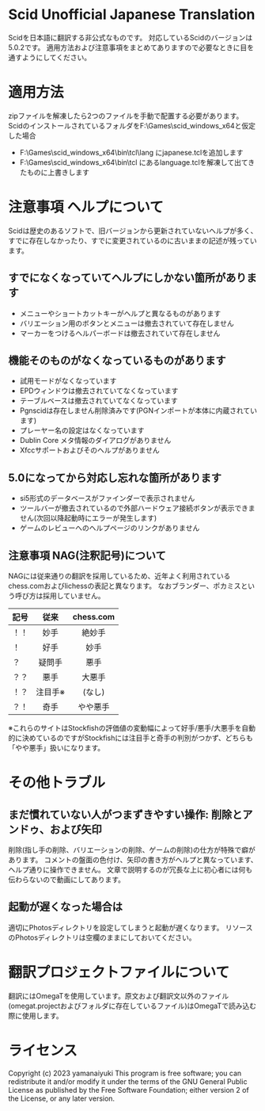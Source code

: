 # Scid Unofficial Japanese Translation
Scidを日本語に翻訳する非公式なものです。
対応しているScidのバージョンは5.0.2です。
適用方法および注意事項をまとめてありますので必要なときに目を通すようにしてください。


# 適用方法
zipファイルを解凍したら2つのファイルを手動で配置する必要があります。
ScidのインストールされているフォルダをF:\Games\scid_windows_x64と仮定した場合
- F:\Games\scid_windows_x64\bin\tcl\lang にjapanese.tclを追加します
- F:\Games\scid_windows_x64\bin\tcl にあるlanguage.tclを解凍して出てきたものに上書きします


# 注意事項 ヘルプについて
Scidは歴史のあるソフトで、旧バージョンから更新されていないヘルプが多く、すでに存在しなかったり、すでに変更されているのに古いままの記述が残っています。

## すでになくなっていてヘルプにしかない箇所があります
- メニューやショートカットキーがヘルプと異なるものがあります
- バリエーション用のボタンとメニューは撤去されていて存在しません
- マーカーをつけるヘルパーボードは撤去されていて存在しません

## 機能そのものがなくなっているものがあります
- 試用モードがなくなっています
- EPDウィンドウは撤去されていてなくなっています
- テーブルベースは撤去されていてなくなっています
- Pgnscidは存在しません削除済みです(PGNインポートが本体に内蔵されています)
- プレーヤー名の設定はなくなっています
- Dublin Core メタ情報のダイアログがありません
- Xfccサポートおよびそのヘルプがありません

## 5.0になってから対応し忘れな箇所があります
- si5形式のデータベースがファインダーで表示されません
- ツールバーが撤去されているので外部ハードウェア接続ボタンが表示できません(次回以降起動時にエラーが発生します)
- ゲームのレビューへのヘルプページのリンクがありません


## 注意事項 NAG(注釈記号)について
NAGには従来通りの翻訳を採用しているため、近年よく利用されているchess.comおよびlichessの表記と異なります。
なおブランダー、ポカミスという呼び方は採用していません。

| 記号 | 従来     | chess.com |
| ---  | :------: | :-------: |
| ！！ | 妙手     | 絶妙手    |
| ！   | 好手     | 妙手      |
| ？   | 疑問手   | 悪手      |
| ？？ | 悪手     | 大悪手    |
| ！？ | 注目手※ | (なし)    |
| ？！ | 奇手     | やや悪手  |

※これらのサイトはStockfishの評価値の変動幅によって好手/悪手/大悪手を自動的に決めているのですがStockfishには注目手と奇手の判別がつかず、どちらも「やや悪手」扱いになります。


# その他トラブル

## まだ慣れていない人がつまずきやすい操作: 削除とアンドゥ、および矢印
削除(指し手の削除、バリエーションの削除、ゲームの削除)の仕方が特殊で癖があります。
コメントの盤面の色付け、矢印の書き方がヘルプと異なっています、ヘルプ通りに操作できません。
文章で説明するのが冗長な上に初心者には何も伝わらないので動画にしてあります。

## 起動が遅くなった場合は
適切にPhotosディレクトリを設定してしまうと起動が遅くなります。
リソースのPhotosディレクトリは空欄のままにしておいてください。


# 翻訳プロジェクトファイルについて
翻訳にはOmegaTを使用しています。原文および翻訳文以外のファイル(omegat.projectおよびフォルダに存在しているファイル)はOmegaTで読み込む際に使用します。


# ライセンス
Copyright (c) 2023 yamanaiyuki
This program is free software; you can redistribute it and/or
modify it under the terms of the GNU General Public License
as published by the Free Software Foundation; either version 2
of the License, or any later version.
